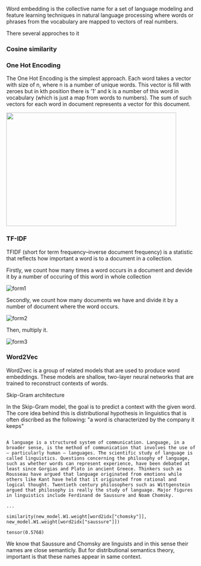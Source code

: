 Word embedding is the collective name for a set of language modeling and feature learning techniques 
in natural language processing where words or phrases from the vocabulary are mapped to vectors of real numbers.

There several approches to it

### Cosine similarity

### One Hot Encoding 

The One Hot Encoding is the simplest approach. Each word takes a vector with size of n, where n is a number 
of unique words. This vector is fill with zeroes but in kth position there is '1' and k is a number of this word
in vocabulary (which is just a map from words to numbers). The sum of such vectors for each word in document represents
a vector for this document.

<img src="https://sun4-17.userapi.com/c857728/v857728972/21419c/N4Wp8caAAjc.jpg" width="450" height="300">

### TF-IDF

TFIDF (short for term frequency–inverse document frequency) is a statistic that reflects how important a word is to a document in a collection.

Firstly, we count how many times a word occurs in a document and devide it by a number of occuring of this word in whole collection

![form1](https://sun9-28.userapi.com/_dFz76KVkloQNW80rxE_b6I61CEGtMshCJmznw/flDfkiUcaXs.jpg)

Secondly, we count how many documents we have and divide it by a number of document where the word occurs.

![form2](https://sun9-70.userapi.com/82kJ_eHhdLmxxDXz6gqIGS4BMPodlMhdDSiBsw/hlTS5ogIldk.jpg)

Then, multiply it.

![form3](https://sun9-74.userapi.com/4rEemv0n1mscw-Ed9nqD6qHU2LVSXIkgcNppdw/pz2sIFVHBfQ.jpg)

### Word2Vec

Word2vec is a group of related models that are used to produce word embeddings. These models are shallow, two-layer neural networks that are trained to reconstruct contexts of words. 

Skip-Gram architecture

In the Skip-Gram model, the goal is to predict a context with the given word. The core idea behind this is distributional hypothesis in linguistics that is often
discribed as the following: "a word is characterized by the company it keeps" 

```

A language is a structured system of communication. Language, in a broader sense, is the method of communication that involves the use of – particularly human – languages. The scientific study of language is called linguistics. Questions concerning the philosophy of language, such as whether words can represent experience, have been debated at least since Gorgias and Plato in ancient Greece. Thinkers such as Rousseau have argued that language originated from emotions while others like Kant have held that it originated from rational and logical thought. Twentieth century philosophers such as Wittgenstein argued that philosophy is really the study of language. Major figures in linguistics include Ferdinand de Saussure and Noam Chomsky.

...

similarity(new_model.W1.weight[word2idx["chomsky"]], new_model.W1.weight[word2idx["saussure"]])

tensor(0.5768)

```

We know that Saussure and Chomsky are linguists and in this sense their names are close semanticly. But for distributional semantics theory, important is that these
names appear in same context. 

